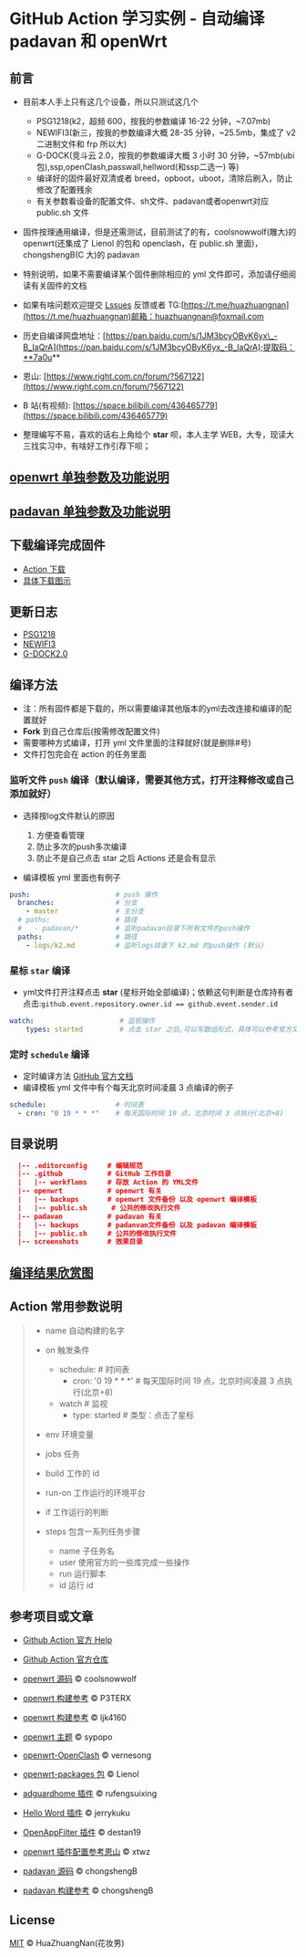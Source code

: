 # GitHub Action 学习实例 - 自动编译 padavan 和 openWrt

## 前言

- 目前本人手上只有这几个设备，所以只测试这几个

  - PSG1218(k2，超频 600，按我的参数编译 16-22 分钟，~7.07mb)
  - NEWIFI3(新三，按我的参数编译大概 28-35 分钟，~25.5mb，集成了 v2 二进制文件和 frp 所以大)
  - G-DOCK(竞斗云 2.0，按我的参数编译大概 3 小时 30 分钟，~57mb(ubi 包),ssp,openClash,passwall,hellword(和ssp二选一) 等)
  - 编译好的固件最好双清或者 breed，opboot，uboot，清除后刷入，防止修改了配置残余
  - 有关参数看设备的配置文件、sh文件、padavan或者openwrt对应 public.sh 文件

- 固件按理通用编译，但是还需测试，目前测试了的有，coolsnowwolf(雕大)的 openwrt(还集成了 Lienol 的包和 openclash，在 public.sh 里面)，chongshengB(C 大)的 padavan

- 特别说明，如果不需要编译某个固件删除相应的 yml 文件即可，添加请仔细阅读有关固件的文档

- 如果有啥问题欢迎提交 [Lssues](https://github.com/HuaZhuangNan/actions-build-padavan-openwrt/issues) 反馈或者 TG:[https://t.me/huazhuangnan](https://t.me/huazhuangnan)邮箱：huazhuangnan@foxmail.com

- 历史自编译网盘地址：[https://pan.baidu.com/s/1JM3bcyOBvK6yx\_-B_IaQrA](https://pan.baidu.com/s/1JM3bcyOBvK6yx_-B_IaQrA);提取码：**7a0u**

- 恩山: [https://www.right.com.cn/forum/?567122](https://www.right.com.cn/forum/?567122)

- B 站(有视频): [https://space.bilibili.com/436465779](https://space.bilibili.com/436465779)

- 整理编写不易，喜欢的话右上角给个 **star** 呗，本人主学 WEB，大专，现读大三找实习中，有啥好工作引荐下呗；

## [openwrt 单独参数及功能说明](/openwrt/readme.md)

## [padavan 单独参数及功能说明](/padavan/readme.md)

## 下载编译完成固件

- [Action 下载](https://github.com/HuaZhuangNan/actions-build-padavan-openwrt/actions)
- [具体下载图示](./screenshots/readme.md)

## 更新日志

- [PSG1218](./logs/k2.md)
- [NEWIFI3](./logs/n3.md)
- [G-DOCK2.0](./logs/g-dock.md)

## 编译方法

- 注：所有固件都是下载的，所以需要编译其他版本的yml去改连接和编译的配置就好
- **Fork** 到自己仓库后(按需修改配置文件)
- 需要哪种方式编译，打开 yml 文件里面的注释就好(就是删除#号)
- 文件打包完会在 action 的任务里面

### 监听文件 `push` 编译（默认编译，需要其他方式，打开注释修改或自己添加就好）

- 选择按log文件默认的原因
  1. 方便查看管理
  2. 防止多次的push多次编译
  3. 防止不是自己点击 star 之后 Actions 还是会有显示

- 编译模板 yml 里面也有例子

```yml
push:                     # push 操作
  branches:               # 分支
    - master              # 主分支
  # paths:                # 路径
  #   - padavan/*         # 监听padavan目录下所有文件的push操作
  paths:                  # 路径
    - logs/k2.md          # 监听logs目录下 k2.md 的push操作 (默认)
```

### 星标 `star` 编译

- yml文件打开注释点击 **star** (星标开始全部编译)；依赖这句判断是仓库持有者点击:`github.event.repository.owner.id == github.event.sender.id`

```yml
watch:                     # 监视操作
    types: started         # 点击 star 之后,可以写数组形式，具体可以参考官方文档
```

### 定时 `schedule` 编译

- 定时编译方法 [GitHub 官方文档](https://help.github.com/en/actions/reference/events-that-trigger-workflows#scheduled-events-schedule)
- 编译模板 yml 文件中有个每天北京时间凌晨 3 点编译的例子

```yml
schedule:                 # 时间表
  - cron: "0 19 * * *"    # 每天国际时间 19 点，北京时间 3 点执行(北京+8)
```

## 目录说明

```json
  |-- .editorconfig     # 编辑规范
  |-- .github           # GitHub 工作目录
  |   |-- workfloms     # 存放 Action 的 YML文件
  |-- openwrt           # openwrt 有关
  |   |-- backups       # openwrt 文件备份 以及 openwrt 编译模板
  |   |-- public.sh      # 公共的修改执行文件
  |-- padavan           # padavan 有关
  |   |-- backups       # padanvan文件备份 以及 padavan 编译模板
  |   |-- public.sh     # 公共的修改执行文件
  |-- screenshots       # 效果目录
```

## [编译结果欣赏图](./screenshots/readme.md)

## Action 常用参数说明

> - name 自动构建的名字
> - on 触发条件
>
>   - schedule:                 # 时间表
>     - cron: '0 19 \* \* \*'   # 每天国际时间 19 点，北京时间凌晨 3 点执行(北京+8)
>   - watch                     # 监视
>     - type: started           # 类型：点击了星标
>
> - env 环境变量
> - jobs 任务
> - build 工作的 id
> - run-on 工作运行的环境平台
> - if 工作运行的判断
> - steps 包含一系列任务步骤
>   - name 子任务名
>   - user 使用官方的一些库完成一些操作
>   - run 运行脚本
>   - id 运行 id

## 参考项目或文章

- [Github Action 官方 Help](https://help.github.com/cn/actions/)

- [Github Action 官方仓库](https://github.com/actions)

- [openwrt 源码](https://github.com/coolsnowwolf/lede) © coolsnowwolf

- [openwrt 构建参考](https://github.com/P3TERX/Actions-OpenWrt) © P3TERX

- [openwrt 构建参考](https://github.com/ljk4160/GDOCK) © ljk4160

- [openwrt 主题](https://github.com/sypopo/luci-theme-argon-mc) © sypopo

- [openwrt-OpenClash](https://github.com/vernesong/OpenClash) © vernesong

- [openwrt-packages 包](https://github.com/Lienol/openwrt-package) © Lienol

- [adguardhome 插件](https://github.com/rufengsuixing/luci-app-adguardhome) © rufengsuixing

- [Hello Word 插件](https://github.com/jerrykuku/luci-app-vssr) © jerrykuku

- [OpenAppFilter 插件](https://github.com/destan19/OpenAppFilter) © destan19

- [openwrt 插件配置参考恩山](https://www.right.com.cn/forum/thread-344825-1-1.html) © xtwz

- [padavan 源码](https://github.com/chongshengB/rt-n56u) © chongshengB

- [padavan 构建参考](https://github.com/chongshengB/Padavan-build) © chongshengB

## License

[MIT](./LICENSE) © HuaZhuangNan(花妆男)
